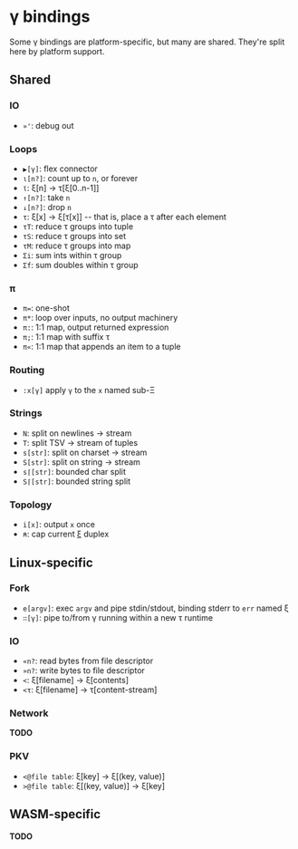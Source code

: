 # γ bindings
Some γ bindings are platform-specific, but many are shared. They're split here by platform support.


## Shared
### IO
+ `»'`: debug out


### Loops
+ `▶[γ]`: flex connector
+ `ι[n?]`: count up to `n`, or forever
+ `ϊ`: ξ[n] → τ[ξ[0..n-1]]
+ `↑[n?]`: take `n`
+ `↓[n?]`: drop `n`
+ `τ`: ξ[x] → ξ[τ[x]] -- that is, place a τ after each element
+ `τT`: reduce τ groups into tuple
+ `τS`: reduce τ groups into set
+ `τM`: reduce τ groups into map
+ `Σi`: sum ints within τ group
+ `Σf`: sum doubles within τ group


### π
+ `π=`: one-shot
+ `π*`: loop over inputs, no output machinery
+ `π:`: 1:1 map, output returned expression
+ `π;`: 1:1 map with suffix τ
+ `π«`: 1:1 map that appends an item to a tuple


### Routing
+ `:x[γ]` apply `γ` to the `x` named sub-Ξ


### Strings
+ `N`: split on newlines → stream
+ `T`: split TSV → stream of tuples
+ `s[str]`: split on charset → stream
+ `S[str]`: split on string → stream
+ `s⌈[str]`: bounded char split
+ `S⌈[str]`: bounded string split


### Topology
+ `i[x]`: output `x` once
+ `⍝`: cap current [ξ](xi.md) duplex


## Linux-specific
### Fork
+ `e[argv]`: exec `argv` and pipe stdin/stdout, binding stderr to `err` named ξ
+ `∷[γ]`: pipe to/from γ running within a new τ runtime


### IO
+ `«n?`: read bytes from file descriptor
+ `»n?`: write bytes to file descriptor
+ `<`: ξ[filename] → ξ[contents]
+ `<τ`: ξ[filename] → τ[content-stream]


### Network
**TODO**


### PKV
+ `<@file table`: ξ[key] → ξ[(key, value)]
+ `>@file table`: ξ[(key, value)] → ξ[key]


## WASM-specific
**TODO**
